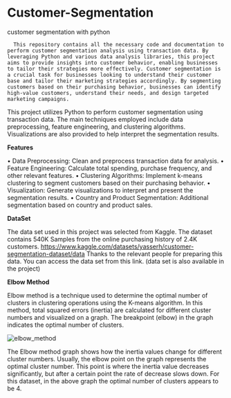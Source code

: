 # Customer-Segmentation
customer segmentation with python

      This repository contains all the necessary code and documentation to perform customer segmentation analysis using transaction data. By leveraging Python and various data analysis libraries, this project aims to provide insights into customer behavior, enabling businesses to tailor their strategies more effectively. Customer segmentation is a crucial task for businesses looking to understand their customer base and tailor their marketing strategies accordingly. By segmenting customers based on their purchasing behavior, businesses can identify high-value customers, understand their needs, and design targeted marketing campaigns.

This project utilizes Python to perform customer segmentation using transaction data. The main techniques employed include data preprocessing, feature engineering, and clustering algorithms. Visualizations are also provided to help interpret the segmentation results.

**Features**

  • Data Preprocessing: Clean and preprocess transaction data for analysis.
  • Feature Engineering: Calculate total spending, purchase frequency, and other relevant features.
  • Clustering Algorithms: Implement k-means clustering to segment customers based on their purchasing behavior.
  • Visualization: Generate visualizations to interpret and present the segmentation results.
  • Country and Product Segmentation: Additional segmentation based on country and product sales.

**DataSet**

The data set used in this project was selected from Kaggle. The dataset contains 540K Samples from the online purchasing history of 2.4K customers. https://www.kaggle.com/datasets/yasserh/customer-segmentation-dataset/data
Thanks to the relevant people for preparing this data. You can access the data set from this link. (data set is also available in the project)

**Elbow Method**

Elbow method is a technique used to determine the optimal number of clusters in clustering operations using the K-means algorithm. In this method, total squared errors (inertia) are calculated for different cluster numbers and visualized on a graph. The breakpoint (elbow) in the graph indicates the optimal number of clusters.

![elbow_method](https://github.com/user-attachments/assets/9927bd04-63c6-4aa3-8227-f830db0e89da)

The Elbow method graph shows how the inertia values ​​change for different cluster numbers. Usually, the elbow point on the graph represents the optimal cluster number. This point is where the inertia value decreases significantly, but after a certain point the rate of decrease slows down. For this dataset, in the above graph the optimal number of clusters appears to be 4.



